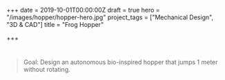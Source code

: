+++
date = 2019-10-01T00:00:00Z
draft = true
hero = "/images/hopper/hopper-hero.jpg"
project_tags = ["Mechanical Design", "3D & CAD"]
title = "Frog Hopper"

+++
# 

> Goal: Design an autonomous bio-inspired hopper that jumps 1 meter without rotating.